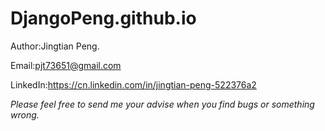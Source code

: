 # DjangoPeng.github.io
Author:Jingtian Peng.

Email:pjt73651@gmail.com

LinkedIn:https://cn.linkedin.com/in/jingtian-peng-522376a2

*Please feel free to send me your advise when you find bugs or something wrong.*

